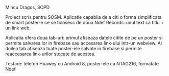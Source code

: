 Mincu Dragos, SCPD

Proiect scris pentru SOSM.
Aplicatie capabila de a citi o forma simplificata de smart poster-e ce se folosesc
de doua Ndef Records: unul text ca titlu + un link web.

Aplicatia ofera doua tab-uri: primul afiseaza datele citite de pe un poster si permite
salvarea lor in firebase sau accesarea link-ului intr-un webview.
Al doilea tab afiseaza toate poster-ele salvate in firebase si permite reaccesarea
link-urilor stocate de acestea.

Testare: telefon Huawey cu Android 8, poster-ele ca NTAG216, formatate Ndef

